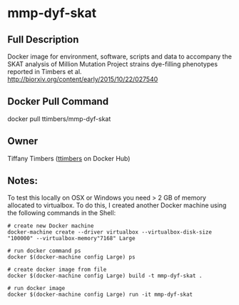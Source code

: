 # mmp-dyf-skat

## Full Description
Docker image for environment, software, scripts and data to accompany the SKAT analysis of Million Mutation Project strains dye-filling phenotypes reported in Timbers et al. http://biorxiv.org/content/early/2015/10/22/027540

## Docker Pull Command
docker pull ttimbers/mmp-dyf-skat

## Owner
Tiffany Timbers ([ttimbers](https://hub.docker.com/u/ttimbers/) on Docker Hub)

## Notes:

To test this locally on OSX or Windows you need > 2 GB of memory allocated to virtualbox.
To do this, I created another Docker machine using the following commands in the Shell:

~~~
# create new Docker machine
docker-machine create --driver virtualbox --virtualbox-disk-size "100000" --virtualbox-memory"7168" Large

# run docker command ps
docker $(docker-machine config Large) ps

# create docker image from file
docker $(docker-machine config Large) build -t mmp-dyf-skat .

# run docker image
docker $(docker-machine config Large) run -it mmp-dyf-skat
~~~